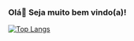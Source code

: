 ### Olá👋 Seja muito bem vindo(a)!

[![Top Langs](https://github-readme-stats.vercel.app/api/top-langs/?username=ericpereira234&layout=compact)](https://github.com/ericpereira234)
